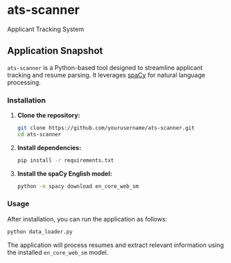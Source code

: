 # ats-scanner
Applicant Tracking System
## Application Snapshot

`ats-scanner` is a Python-based tool designed to streamline applicant tracking and resume parsing. It leverages [spaCy](https://spacy.io/) for natural language processing.

### Installation

1. **Clone the repository:**
    ```bash
    git clone https://github.com/yourusername/ats-scanner.git
    cd ats-scanner
    ```

2. **Install dependencies:**
    ```bash
    pip install -r requirements.txt
    ```

3. **Install the spaCy English model:**
    ```bash
    python -m spacy download en_core_web_sm
    ```

### Usage

After installation, you can run the application as follows:
```bash
python data_loader.py
```

The application will process resumes and extract relevant information using the installed `en_core_web_sm` model.